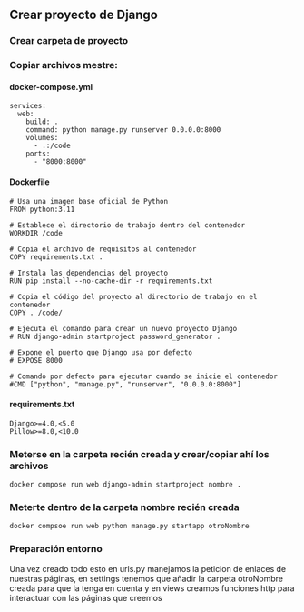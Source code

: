 ## Crear proyecto de Django

### Crear carpeta de proyecto

### Copiar archivos mestre:

#### docker-compose.yml

```
services:
  web:
    build: .
    command: python manage.py runserver 0.0.0.0:8000
    volumes:
      - .:/code
    ports:
      - "8000:8000"
```

#### Dockerfile

```
# Usa una imagen base oficial de Python
FROM python:3.11

# Establece el directorio de trabajo dentro del contenedor
WORKDIR /code

# Copia el archivo de requisitos al contenedor
COPY requirements.txt .

# Instala las dependencias del proyecto
RUN pip install --no-cache-dir -r requirements.txt

# Copia el código del proyecto al directorio de trabajo en el contenedor
COPY . /code/

# Ejecuta el comando para crear un nuevo proyecto Django
# RUN django-admin startproject password_generator .

# Expone el puerto que Django usa por defecto
# EXPOSE 8000

# Comando por defecto para ejecutar cuando se inicie el contenedor
#CMD ["python", "manage.py", "runserver", "0.0.0.0:8000"]
```

#### requirements.txt

```
Django>=4.0,<5.0
Pillow>=8.0,<10.0
```

### Meterse en la carpeta recién creada y crear/copiar ahí los archivos

```
docker compose run web django-admin startproject nombre .
```

### Meterte dentro de la carpeta nombre recién creada

```
docker compsoe run web python manage.py startapp otroNombre
```

### Preparación entorno

Una vez creado todo esto en urls.py manejamos la peticion de enlaces de nuestras páginas, en settings tenemos que añadir la carpeta otroNombre creada para que la tenga en cuenta y en views creamos funciones http para interactuar con las páginas que creemos
